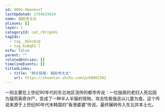 ```yaml
---
id: 0002-9manmvx7
lastUpdated: 1754633624
name: 猫脸老太太
aliases: []
layer: 1
categoryId: cat_r0rzgkOi
tagIds:
  - tag__NZec6vQ
  - tag_KvBqKS-l
nsfw: false
parent: ""
relatedEntries: []
timelineEvents: []
titledLinks:
  - title: "相关链接: 猫脸老太太"
    url: https://zhuanlan.zhihu.com/p/68862362
---
```


一则主要在上世纪90年代的东北地区流传的都市传说：一位独居的老妇人死后因为猫而离奇诈尸，变成了一种半人半猫的怪物，攻击性极强且以儿童为食。这个传说来源于上世纪80年代末韩国的“香港婆婆”传说，最终辗转传入东北并本土化。